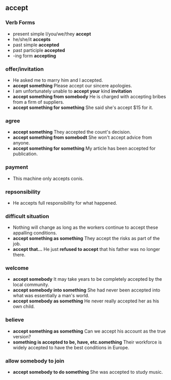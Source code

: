 ## accept
### Verb Forms
* present simple  I/you/we/they **accept**
* he/she/it **accepts**
* past simple **accepted**
* past participle **accepted**
* -ing form **accepting**

### offer/invitation
* He asked me to marry him and I accepted.
* **accept something** Please accept our sincere apologies.
* I am unfortunately unable to **accept your** kind **invitation**
* **accept something from somebody** He is charged with accepting bribes from a firm of suppliers.
* **accept something for something** She said she's accept $15 for it.

### agree
* **accept something** They accepted the count's decision.
* **accept something from somebodt** She won't accept advice from anyone.
* **accept something for something** My article has been accepted for publication.

### payment
* This machine only accepts conis.

### repsonsibility
* He accepts full responsibility for what happened.

### difficult situation
* Nothing will change as long as the workers continue to accept these appalling conditions.
* **accept something as something** They accept the risks as part of the job.
* **accept that...** He just **refused to accept** that his father was no longer there.
  
### welcome
* **accept somebody** It may take years to be completely accepted by the local community.
* **accept somebody into something** She had never been accepted into what was essentially a man's world.
* **accept somebody as something** He never really accepted her as his own child.
  
### believe
* **accept something as something** Can we accept his account as the true version?
* **something is accepted to be, have, etc.something** Their workforce is widely accepted to have the best conditions in Europe.

### allow somebody to join
* **accept somebody to do something** She was accepted to study music.